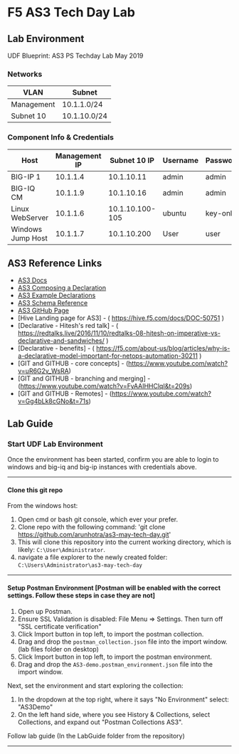 # F5 AS3 Tech Day Lab

## Lab Environment

UDF Blueprint: AS3 PS Techday Lab May 2019

### Networks

| VLAN       | Subnet       |
| ---------- | ------------ |
| Management | 10.1.1.0/24  |
| Subnet 10  | 10.1.10.0/24 |

### Component Info & Credentials

| Host              | Management IP | Subnet 10 IP    | Username | Password |
| ----------------- | ------------- | --------------- | -------- | -------- |
| BIG-IP 1          | 10.1.1.4      | 10.1.10.11      | admin    | admin    |
| BIG-IQ CM         | 10.1.1.9      | 10.1.10.16      | admin    | admin    |
| Linux WebServer   | 10.1.1.6      | 10.1.10.100-105 | ubuntu   | key-only |
| Windows Jump Host | 10.1.1.7      | 10.1.10.200     | User     | user     |

## AS3 Reference Links

- [AS3 Docs](https://clouddocs.f5.com/products/extensions/f5-appsvcs-extension/latest/)
- [AS3 Composing a Declaration](https://clouddocs.f5.com/products/extensions/f5-appsvcs-extension/latest/userguide/composing-a-declaration.html)
- [AS3 Example Declarations](https://clouddocs.f5.com/products/extensions/f5-appsvcs-extension/latest/declarations/)
- [AS3 Schema Reference](https://clouddocs.f5.com/products/extensions/f5-appsvcs-extension/latest/refguide/schema-reference.html)
- [AS3 GitHub Page](https://github.com/F5Networks/f5-appsvcs-extension)
- [Hive Landing page for AS3] - ( https://hive.f5.com/docs/DOC-50751 )
- [Declarative - Hitesh's red talk] - ( https://redtalks.live/2016/11/10/redtalks-08-hitesh-on-imperative-vs-declarative-and-sandwiches/ )
- [Declarative - benefits] - ( https://f5.com/about-us/blog/articles/why-is-a-declarative-model-important-for-netops-automation-30211 )
- [GIT and GITHUB - core concepts] - (https://www.youtube.com/watch?v=uR6G2v_WsRA)
- [GIT and GITHUB - branching and merging] - (https://www.youtube.com/watch?v=FyAAIHHClqI&t=209s)
- [GIT and GITHUB - Remotes] - (https://www.youtube.com/watch?v=Gg4bLk8cGNo&t=71s)

## Lab Guide

### Start UDF Lab Environment

Once the environment has been started, confirm you are able to login to windows and big-iq and big-ip instances with credentials above.

---

#### Clone this git repo

From the windows host:

1. Open cmd or bash git console, which ever your prefer.
2. Clone repo with the following command: 'git clone https://github.com/arunhotra/as3-may-tech-day.git'
3. This will clone this repository into the current working directory, which is likely: `C:\User\Administrator`.
4. navigate a file explorer to the newly created folder: `C:\Users\Administrator\as3-may-tech-day`

---

#### Setup Postman Environment [Postman will be enabled with the correct settings. Follow these steps in case they are not]

1. Open up Postman.
2. Ensure SSL Validation is disabled: File Menu => Settings. Then turn off "SSL certificate verification"
3. Click Import button in top left, to import the postman collection.
4. Drag and drop the `postman_collection.json` file into the import window. (lab files folder on desktop)
5. Click Import button in top left, to import the postman environment.
6. Drag and drop the `AS3-demo.postman_environment.json` file into the import window.

Next, set the environment and start exploring the collection:

1. In the dropdown at the top right, where it says "No Environment" select: "AS3Demo"
2. On the left hand side, where you see History & Collections, select Collections, and expand out "Postman Collections AS3".

Follow lab guide (In the LabGuide folder from the repository)

---
